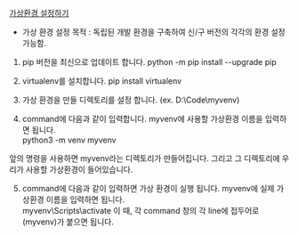 [가상환경 설정하기](https://tutorial.djangogirls.org/ko/installation/)

- 가상 환경 설정 목적 : 독립된 개발 환경을 구축하여 신/구 버전의 각각의 환경 설정 가능함.

1. pip 버전을 최신으로 업데이트 합니다.
	python -m pip install --upgrade pip

2. virtualenv를 설치합니다.
	pip install virtualenv

3. 가상 환경을 만들 디렉토리를 설정 합니다.
(ex. D:\Code\myvenv)

4. command에 다음과 같이 입력합니다. myvenv에 사용할 가상환경 이름을 입력하면 됩니다.<br>
    python3 -m venv myvenv 

앞의 명령을 사용하면 myvenv라는 디렉토리가 만들어집니다. 그리고 그 디렉토리에 우리가 사용할 가상환경이 들어있습니다. 

5. command에 다음과 같이 입력하면 가상 환경이 실행 됩니다. myvenv에 실제 가상환경 이름을 입력하면 됩니다. <br>
    myvenv\Scripts\activate
이 때, 각 command 창의 각 line에 접두어로 (myvenv)가 붙으면 됩니다.